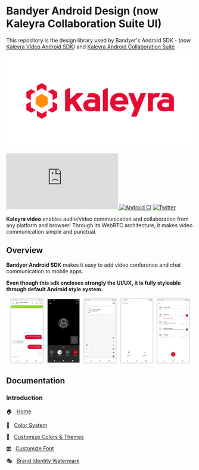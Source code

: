 # Bandyer Android Design (now Kaleyra Collaboration Suite UI)

This repository is the design library used by Bandyer's Android SDK - (now [Kaleyra Video Android SDK](https://github.com/Bandyer/Bandyer-Android-SDK))
and [Kaleyra Android Collaboration Suite](https://github.com/Bandyer/Kaleyra-Android-Collaboration-Suite)

<p align="center">
<img src="img/kaleyra.png" alt="Kaleyra" title="Kaleyra" />
</p>

[![Download](https://badgen.net/maven/v/metadata-url/https/maven.bandyer.com/releases/com/kaleyra/collaboration-suite-phone-ui/maven-metadata.xml?label=maven.bandyer.com/releases) ](https://maven.bandyer.com/index.html#releases/com/kaleyra/collaboration-suite-phone-ui/)[![Android CI](https://github.com/Bandyer/Bandyer-Android-Design/actions/workflows/android.yml/badge.svg?branch=develop)](https://github.com/Bandyer/Bandyer-Android-Design/actions/workflows/android.yml)
[![Twitter](https://img.shields.io/twitter/url/http/shields.io.svg?style=social&logo=twitter)](https://twitter.com/intent/follow?screen_name=bandyersrl)


**Kaleyra video** enables audio/video communication and collaboration from any platform and browser! Through its WebRTC architecture, it makes video communication simple and punctual.

## Overview

**Bandyer Android SDK** makes it easy to add video conference and chat communication to mobile apps.

**Even though this sdk encloses strongly the UI/UX, it is fully styleable through default Android style system.**

<img src="img/img4.png"/>

## Documentation

### Introduction
🏠  &nbsp; [Home](https://github.com/Bandyer/Bandyer-Android-Design/wiki/Home)

🎨  &nbsp; [Color System](https://github.com/Bandyer/Bandyer-Android-Design/wiki/Color-System)

🎑  &nbsp; [Customize Colors & Themes](https://github.com/Bandyer/Bandyer-Android-Design/wiki/Customize-Colors-&-Themes)

🆎  &nbsp; [Customize Font](https://github.com/Bandyer/Bandyer-Android-Design/wiki/Customize-Font)

🎭  &nbsp; [Brand Identity Watermark](https://github.com/Bandyer/Bandyer-Android-Design/wiki/Brand-Identity-Watermark)
